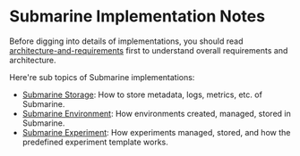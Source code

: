 <!--
   Licensed to the Apache Software Foundation (ASF) under one or more
   contributor license agreements.  See the NOTICE file distributed with
   this work for additional information regarding copyright ownership.
   The ASF licenses this file to You under the Apache License, Version 2.0
   (the "License"); you may not use this file except in compliance with
   the License.  You may obtain a copy of the License at
   http://www.apache.org/licenses/LICENSE-2.0
   Unless required by applicable law or agreed to in writing, software
   distributed under the License is distributed on an "AS IS" BASIS,
   WITHOUT WARRANTIES OR CONDITIONS OF ANY KIND, either express or implied.
   See the License for the specific language governing permissions and
   limitations under the License.
-->

# Submarine Implementation Notes 

Before digging into details of implementations, you should read [architecture-and-requirements](./architecture-and-requirements.md) first to understand overall requirements and architecture.

Here're sub topics of Submarine implementations:

- [Submarine Storage](./storage-implementation.md): How to store metadata, logs, metrics, etc. of Submarine.
- [Submarine Environment](./environments-implementations.md): How environments created, managed, stored in Submarine. 
- [Submarine Experiment](./experiment-implementations.md): How experiments managed, stored, and how the predefined experiment template works.

